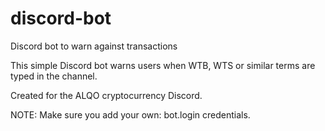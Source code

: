 # discord-bot
Discord bot to warn against transactions

This simple Discord bot warns users when WTB, WTS or similar terms are typed in the channel. 

Created for the ALQO cryptocurrency Discord. 

NOTE: Make sure you add your own: bot.login credentials. 

